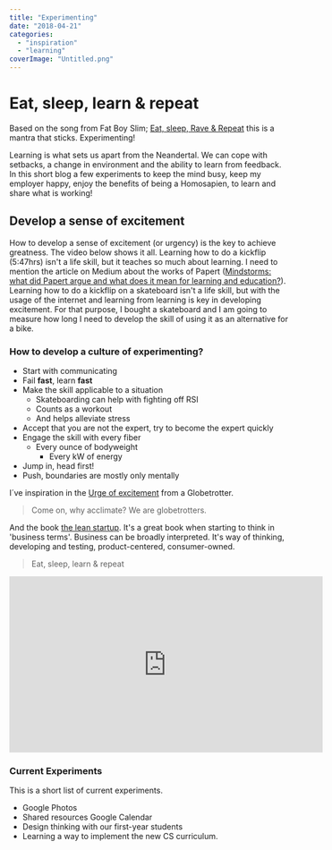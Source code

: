 ```yaml
---
title: "Experimenting"
date: "2018-04-21"
categories: 
  - "inspiration"
  - "learning"
coverImage: "Untitled.png"
---
```


# Eat, sleep, learn & repeat

Based on the song from Fat Boy Slim; [Eat, sleep, Rave & Repeat](https://www.youtube.com/watch?v=3w2kL_4vplU) this is a mantra that sticks. Experimenting!

Learning is what sets us apart from the Neandertal. We can cope with setbacks, a change in environment and the ability to learn from feedback.  In this short blog a few experiments to keep the mind busy, keep my employer happy, enjoy the benefits of being a Homosapien, to learn and share what is working!

## Develop a sense of excitement

How to develop a sense of excitement (or urgency) is the key to achieve greatness. The video below shows it all. Learning how to do a kickflip (5:47hrs) isn't a life skill, but it teaches so much about learning. I need to mention the article on Medium about the works of Papert ([Mindstorms: what did Papert argue and what does it mean for learning and education?](https://medium.com/bits-and-behavior/mindstorms-what-did-papert-argue-and-what-does-it-mean-for-learning-and-education-c8324b58aca4)). Learning how to do a kickflip on a skateboard isn't a life skill, but with the usage of the internet and learning from learning is key in developing excitement. For that purpose, I bought a skateboard and I am going to measure how long I need to develop the skill of using it as an alternative for a bike.

### How to develop a culture of experimenting?

- Start with communicating
- Fail **fast**, learn **fast**
- Make the skill applicable to a situation
    - Skateboarding can help with fighting off RSI
    - Counts as a workout
    - And helps alleviate stress
- Accept that you are not the expert, try to become the expert quickly
- Engage the skill with every fiber
    - Every ounce of bodyweight
        - Every kW of energy
- Jump in, head first!
- Push, boundaries are mostly only mentally

I´ve inspiration in the [Urge of excitement](https://www.urlaubsheld.de/magazin/artikel/the-urge-of-excitement-while-travelling) from a Globetrotter.

> Come on, why acclimate? We are globetrotters.

And the book [the lean startup](https://amzn.to/2Hiq0RR). It's a great book when starting to think in 'business terms'. Business can be broadly interpreted. It's way of thinking, developing and testing, product-centered, consumer-owned.

> Eat, sleep, learn & repeat

<iframe src="https://www.youtube.com/embed/0fzst0kM8pI" width="560" height="315" frameborder="0" allowfullscreen="allowfullscreen"></iframe>

### Current Experiments

This is a short list of current experiments.

- Google Photos
- Shared resources Google Calendar
- Design thinking with our first-year students
- Learning a way to implement the new CS curriculum.
